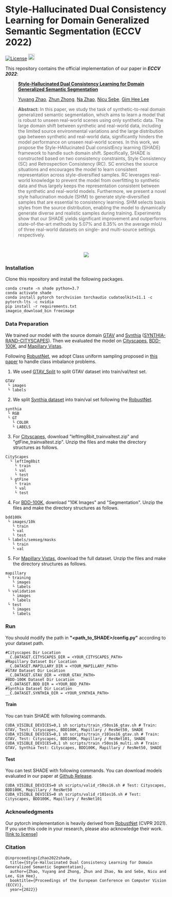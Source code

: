 # Style-Hallucinated Dual Consistency Learning for Domain Generalized Semantic Segmentation (ECCV 2022)

[![License](https://img.shields.io/badge/License-Apache%202.0-blue.svg)](https://opensource.org/licenses/Apache-2.0)
<img alt="PyTorch" height="20" src="https://img.shields.io/badge/PyTorch-%23EE4C2C.svg?&style=for-the-badge&logo=PyTorch&logoColor=white" />

This repository contains the official implementation of our paper in ***ECCV 2022***:

> **[Style-Hallucinated Dual Consistency Learning for Domain Generalized Semantic Segmentation](https://arxiv.org/pdf/2204.02548.pdf)**
> 
> [Yuyang Zhao](http://yuyangzhao.com), [Zhun Zhong](http://zhunzhong.site), [Na Zhao](https://na-z.github.io/), [Nicu Sebe](https://disi.unitn.it/~sebe/), [Gim Hee Lee](https://www.comp.nus.edu.sg/~leegh/)


> **Abstract:**
> In this paper, we study the task of synthetic-to-real domain generalized semantic segmentation, which aims to learn a model that is robust to unseen real-world scenes using only synthetic data. The large domain shift between synthetic and real-world data, including the limited source environmental variations and the large distribution gap between synthetic and real-world data, significantly hinders the model performance on unseen real-world scenes. In this work, we propose the Style-HAllucinated Dual consistEncy learning (SHADE) framework to handle such domain shift. Specifically, SHADE is constructed based on two consistency constraints, Style Consistency (SC) and Retrospection Consistency (RC). SC enriches the source situations and encourages the model to learn consistent representation across style-diversified samples. RC leverages real-world knowledge to prevent the model from overfitting to synthetic data and thus largely keeps the representation consistent between the synthetic and real-world models. Furthermore, we present a novel style hallucination module (SHM) to generate style-diversified samples that are essential to consistency learning. SHM selects basis styles from the source distribution, enabling the model to dynamically generate diverse and realistic samples during training. Experiments show that our SHADE yields significant improvement and outperforms state-of-the-art methods by 5.07% and 8.35% on the average mIoU of three real-world datasets on single- and multi-source settings respectively.
<br>
<p align="center">
  <img src="assets/shade_intro.png" />
</p>


<!-- ## Pytorch Implementation -->
### Installation
Clone this repository and install the following packages.
```
conda create -n shade python=3.7
conda activate shade
conda install pytorch torchvision torchaudio cudatoolkit=11.1 -c pytorch-lts -c nvidia
pip install -r requirements.txt
imageio_download_bin freeimage
```

### Data Preparation
We trained our model with the source domain [GTAV](https://download.visinf.tu-darmstadt.de/data/from_games/) and [Synthia](https://synthia-dataset.net/downloads/) ([SYNTHIA-RAND-CITYSCAPES](http://synthia-dataset.net/download/808/)). Then we evaluated the model on [Cityscapes](https://www.cityscapes-dataset.com/), [BDD-100K](https://bdd-data.berkeley.edu/), and [Mapillary Vistas](https://www.mapillary.com/dataset/vistas?pKey=2ix3yvnjy9fwqdzwum3t9g&lat=20&lng=0&z=1.5).

Following [RobustNet](https://github.com/shachoi/RobustNet), we adopt Class uniform sampling proposed in [this paper](https://openaccess.thecvf.com/content_CVPR_2019/papers/Zhu_Improving_Semantic_Segmentation_via_Video_Propagation_and_Label_Relaxation_CVPR_2019_paper.pdf) to handle class imbalance problems. 


1. We used [GTAV_Split](https://download.visinf.tu-darmstadt.de/data/from_games/code/read_mapping.zip) to split GTAV dataset into train/val/test set.

```
GTAV
 └ images
 └ labels
```

2. We split [Synthia dataset](http://synthia-dataset.net/download/808/) into train/val set following the [RobustNet](https://github.com/shachoi/RobustNet).
```
synthia
 └ RGB
 └ GT
   └ COLOR
   └ LABELS
```


3. For [Cityscapes](https://www.cityscapes-dataset.com/), download "leftImg8bit_trainvaltest.zip" and "gtFine_trainvaltest.zip". Unzip the files and make the directory structures as follows.
```
CityScapes
  └ leftImg8bit
    └ train
    └ val
    └ test
  └ gtFine
    └ train
    └ val
    └ test
```
4. For [BDD-100K](https://bdd-data.berkeley.edu/), download "10K Images" and "Segmentation". Unzip the files and make the directory structures as follows.
```
bdd100k
 └ images/10k
   └ train
   └ val
   └ test
 └ labels/semseg/masks
   └ train
   └ val
```
5. For [Mapillary Vistas](https://www.mapillary.com/dataset/vistas?pKey=2ix3yvnjy9fwqdzwum3t9g&lat=20&lng=0&z=1.5), download the full dataset. Unzip the files and make the directory structures as follows.
```
mapillary
 └ training
   └ images
   └ labels
 └ validation
   └ images
   └ labels
 └ test
   └ images
   └ labels
```

### Run
You should modify the path in **"<path_to_SHADE>/config.py"** according to your dataset path.
```
#Cityscapes Dir Location
__C.DATASET.CITYSCAPES_DIR = <YOUR_CITYSCAPES_PATH>
#Mapillary Dataset Dir Location
__C.DATASET.MAPILLARY_DIR = <YOUR_MAPILLARY_PATH>
#GTAV Dataset Dir Location
__C.DATASET.GTAV_DIR = <YOUR_GTAV_PATH>
#BDD-100K Dataset Dir Location
__C.DATASET.BDD_DIR = <YOUR_BDD_PATH>
#Synthia Dataset Dir Location
__C.DATASET.SYNTHIA_DIR = <YOUR_SYNTHIA_PATH>
```
#### Train
You can train SHADE with following commands.
```
CUDA_VISIBLE_DEVICES=0,1 sh scripts/train_r50os16_gtav.sh # Train: GTAV, Test: Cityscapes, BDD100K, Mapillary / ResNet50, SHADE
CUDA_VISIBLE_DEVICES=0,1 sh scripts/train_r101os16_gtav.sh # Train: GTAV, Test: Cityscapes, BDD100K, Mapillary / ResNet101, SHADE
CUDA_VISIBLE_DEVICES=0,1 sh scripts/train_r50os16_multi.sh # Train: GTAV, Synthia Test: Cityscapes, BDD100K, Mapillary / ResNet50, SHADE
```
#### Test
You can test SHADE with following commands. You can download models evaluated in our paper at [Github Release](https://github.com/HeliosZhao/SHADE/releases/tag/v1.0.0).
```
CUDA_VISIBLE_DEVICES=0 sh scripts/valid_r50os16.sh # Test: Cityscapes, BDD100K, Mapillary / ResNet50
CUDA_VISIBLE_DEVICES=0 sh scripts/valid_r101os16.sh # Test: Cityscapes, BDD100K, Mapillary / ResNet101
```

### Acknowledgments
Our pytorch implementation is heavily derived from [RobustNet](https://github.com/shachoi/RobustNet) (CVPR 2021). If you use this code in your research, please also acknowledge their work. [[link to license](https://github.com/shachoi/RobustNet/blob/main/LICENSE)]

### Citation
```
@inproceedings{zhao2022shade,
  title={Style-Hallucinated Dual Consistency Learning for Domain Generalized Semantic Segmentation},
  author={Zhao, Yuyang and Zhong, Zhun and Zhao, Na and Sebe, Nicu and Lee, Gim Hee},
  booktitle={Proceedings of the European Conference on Computer Vision (ECCV)},
  year={2022}}
```